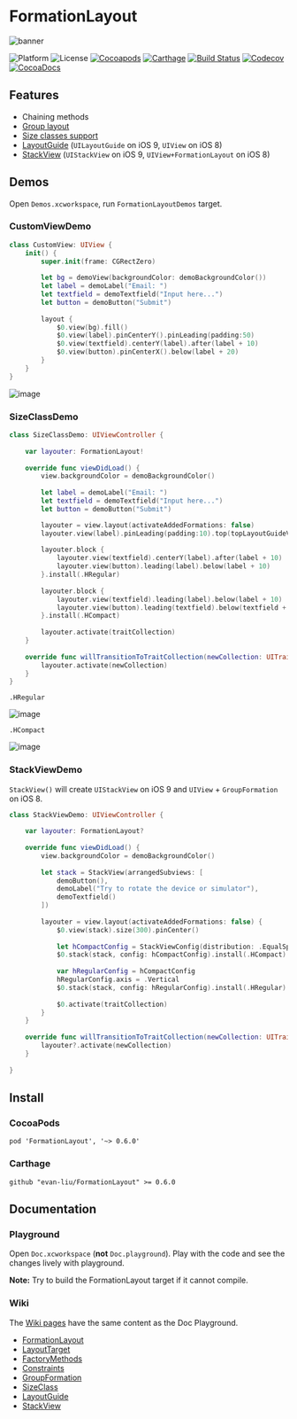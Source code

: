 # FormationLayout

![banner](https://raw.githubusercontent.com/evan-liu/FormationLayout/master/Doc.playground/Resources/banner.png)

![Platform](https://img.shields.io/badge/platform-ios-lightgrey.svg)
![License](https://img.shields.io/badge/license-MIT-blue.svg)
[![Cocoapods](https://img.shields.io/cocoapods/v/FormationLayout.svg)](https://cocoapods.org/)
[![Carthage](https://img.shields.io/badge/Carthage-compatible-4BC51D.svg?style=flat)](https://github.com/Carthage/Carthage)
[![Build Status](https://travis-ci.org/evan-liu/FormationLayout.svg)](https://travis-ci.org/evan-liu/FormationLayout)
[![Codecov](https://img.shields.io/codecov/c/github/evan-liu/FormationLayout.svg)](https://codecov.io/github/evan-liu/FormationLayout)
[![CocoaDocs](https://img.shields.io/cocoapods/metrics/doc-percent/FormationLayout.svg)](http://cocoadocs.org/docsets/FormationLayout)

## Features

- Chaining methods
- [Group layout](https://github.com/evan-liu/FormationLayout/wiki/GroupFormation)
- [Size classes support](https://github.com/evan-liu/FormationLayout/wiki/SizeClass)
- [LayoutGuide](https://github.com/evan-liu/FormationLayout/wiki/LayoutGuide) (`UILayoutGuide` on iOS 9, `UIView` on iOS 8)
- [StackView](https://github.com/evan-liu/FormationLayout/wiki/StackView) (`UIStackView` on iOS 9, `UIView+FormationLayout` on iOS 8)

## Demos

Open `Demos.xcworkspace`, run `FormationLayoutDemos` target. 

### CustomViewDemo

```swift
class CustomView: UIView {
    init() {
        super.init(frame: CGRectZero)
        
        let bg = demoView(backgroundColor: demoBackgroundColor())
        let label = demoLabel("Email: ")
        let textfield = demoTextfield("Input here...")
        let button = demoButton("Submit")
        
        layout {
            $0.view(bg).fill()
            $0.view(label).pinCenterY().pinLeading(padding:50)
            $0.view(textfield).centerY(label).after(label + 10)
            $0.view(button).pinCenterX().below(label + 20)
        }
    }
}
```

![image](https://cloud.githubusercontent.com/assets/126383/12078138/0d7679fc-b26c-11e5-9d47-dfdb3ac7cac5.png)

### SizeClassDemo

```swift
class SizeClassDemo: UIViewController {
    
    var layouter: FormationLayout!
    
    override func viewDidLoad() {
        view.backgroundColor = demoBackgroundColor()
        
        let label = demoLabel("Email: ")
        let textfield = demoTextfield("Input here...")
        let button = demoButton("Submit")

        layouter = view.layout(activateAddedFormations: false)
        layouter.view(label).pinLeading(padding:10).top(topLayoutGuideView.bottom + 10)
        
        layouter.block {
            layouter.view(textfield).centerY(label).after(label + 10)
            layouter.view(button).leading(label).below(label + 10)
        }.install(.HRegular)
        
        layouter.block {
            layouter.view(textfield).leading(label).below(label + 10)
            layouter.view(button).leading(textfield).below(textfield + 10)
        }.install(.HCompact)
        
        layouter.activate(traitCollection)
    }
    
    override func willTransitionToTraitCollection(newCollection: UITraitCollection, withTransitionCoordinator coordinator: UIViewControllerTransitionCoordinator) {
        layouter.activate(newCollection)
    }   
}
```

`.HRegular`

![image](https://cloud.githubusercontent.com/assets/126383/12078196/ff413718-b26c-11e5-9a92-e41081268c2c.png)

`.HCompact`

![image](https://cloud.githubusercontent.com/assets/126383/12078206/31dde69e-b26d-11e5-8532-f64e494a8e3e.png)

### StackViewDemo

`StackView()` will create `UIStackView` on iOS 9 and `UIView` + `GroupFormation` on iOS 8.

```swift
class StackViewDemo: UIViewController {
    
    var layouter: FormationLayout?
    
    override func viewDidLoad() {
        view.backgroundColor = demoBackgroundColor()
        
        let stack = StackView(arrangedSubviews: [
            demoButton(),
            demoLabel("Try to rotate the device or simulator"),
            demoTextfield()
        ])
        
        layouter = view.layout(activateAddedFormations: false) {
            $0.view(stack).size(300).pinCenter()
            
            let hCompactConfig = StackViewConfig(distribution: .EqualSpacing, alignment: .Center, spacing: 20)
            $0.stack(stack, config: hCompactConfig).install(.HCompact)
            
            var hRegularConfig = hCompactConfig
            hRegularConfig.axis = .Vertical
            $0.stack(stack, config: hRegularConfig).install(.HRegular)
            
            $0.activate(traitCollection)
        }
    }
    
    override func willTransitionToTraitCollection(newCollection: UITraitCollection, withTransitionCoordinator coordinator: UIViewControllerTransitionCoordinator) {
        layouter?.activate(newCollection)
    }
    
}
```

## Install 

### CocoaPods 

```
pod 'FormationLayout', '~> 0.6.0'
```

### Carthage 

```
github "evan-liu/FormationLayout" >= 0.6.0
```

## Documentation

### Playground

Open `Doc.xcworkspace` (**not** `Doc.playground`). Play with the code and see the changes lively with playground. 

**Note:** Try to build the FormationLayout target if it cannot compile.

### Wiki

The [Wiki pages](https://github.com/evan-liu/FormationLayout/wiki) have the same content as the Doc Playground. 

- [FormationLayout](https://github.com/evan-liu/FormationLayout/wiki/FormationLayout)
- [LayoutTarget](https://github.com/evan-liu/FormationLayout/wiki/LayoutTarget)
- [FactoryMethods](https://github.com/evan-liu/FormationLayout/wiki/FactoryMethods)
- [Constraints](https://github.com/evan-liu/FormationLayout/wiki/Constraints)
- [GroupFormation](https://github.com/evan-liu/FormationLayout/wiki/GroupFormation)
- [SizeClass](https://github.com/evan-liu/FormationLayout/wiki/SizeClass)
- [LayoutGuide](https://github.com/evan-liu/FormationLayout/wiki/LayoutGuide)
- [StackView](https://github.com/evan-liu/FormationLayout/wiki/StackView)
